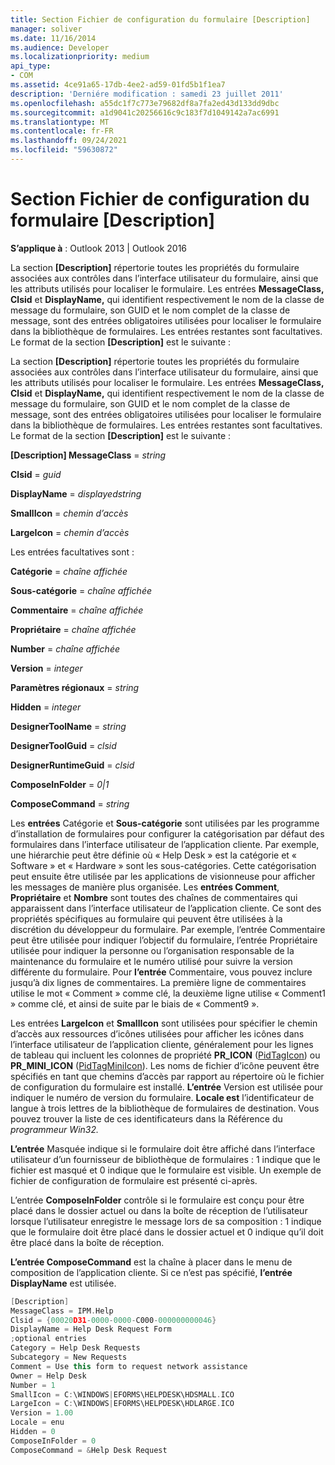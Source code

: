 ```yaml
---
title: Section Fichier de configuration du formulaire [Description]
manager: soliver
ms.date: 11/16/2014
ms.audience: Developer
ms.localizationpriority: medium
api_type:
- COM
ms.assetid: 4ce91a65-17db-4ee2-ad59-01fd5b1f1ea7
description: 'Derniére modification : samedi 23 juillet 2011'
ms.openlocfilehash: a55dc1f7c773e79682df8a7fa2ed43d133dd9dbc
ms.sourcegitcommit: a1d9041c20256616c9c183f7d1049142a7ac6991
ms.translationtype: MT
ms.contentlocale: fr-FR
ms.lasthandoff: 09/24/2021
ms.locfileid: "59630872"
---
```

# <a name="form-configuration-file-description-section"></a>Section Fichier de configuration du formulaire [Description]
 
**S’applique à** : Outlook 2013 | Outlook 2016 
  
La section **[Description]** répertorie toutes les propriétés du formulaire associées aux contrôles dans l’interface utilisateur du formulaire, ainsi que les attributs utilisés pour localiser le formulaire. Les entrées **MessageClass,** **Clsid** et **DisplayName,** qui identifient respectivement le nom de la classe de message du formulaire, son GUID et le nom complet de la classe de message, sont des entrées obligatoires utilisées pour localiser le formulaire dans la bibliothèque de formulaires. Les entrées restantes sont facultatives. Le format de la section **[Description]** est le suivante : 
  
La section **[Description]** répertorie toutes les propriétés du formulaire associées aux contrôles dans l’interface utilisateur du formulaire, ainsi que les attributs utilisés pour localiser le formulaire. Les entrées **MessageClass,** **Clsid** et **DisplayName,** qui identifient respectivement le nom de la classe de message du formulaire, son GUID et le nom complet de la classe de message, sont des entrées obligatoires utilisées pour localiser le formulaire dans la bibliothèque de formulaires. Les entrées restantes sont facultatives. Le format de la section **[Description]** est le suivante : 
  
 **[Description] MessageClass**  =   _string_
  
 **Clsid**  =   _guid_
  
 **DisplayName**  =   _displayedstring_
  
 **SmallIcon**  =   _chemin d’accès_
  
 **LargeIcon**  =   _chemin d’accès_
  
Les entrées facultatives sont :
  
 **Catégorie**  =   _chaîne affichée_
  
 **Sous-catégorie**  =   _chaîne affichée_
  
 **Commentaire**  =   _chaîne affichée_
  
 **Propriétaire**  =   _chaîne affichée_
  
 **Number**  =   _chaîne affichée_
  
 **Version**  =   _integer_
  
 **Paramètres régionaux**  =   _string_
  
 **Hidden**  =   _integer_
  
 **DesignerToolName**  =   _string_
  
 **DesignerToolGuid**  =   _clsid_
  
 **DesignerRuntimeGuid**  =   _clsid_
  
 **ComposeInFolder**  =   _0|1_
  
 **ComposeCommand**  =   _string_
  
Les **entrées** Catégorie et **Sous-catégorie** sont utilisées par les programme d’installation de formulaires pour configurer la catégorisation par défaut des formulaires dans l’interface utilisateur de l’application cliente. Par exemple, une hiérarchie peut être définie où « Help Desk » est la catégorie et « Software » et « Hardware » sont les sous-catégories. Cette catégorisation peut ensuite être utilisée par les applications de visionneuse pour afficher les messages de manière plus organisée. Les **entrées Comment**, **Propriétaire** et **Nombre** sont toutes des chaînes de commentaires qui apparaissent dans l’interface utilisateur de l’application cliente. Ce sont des propriétés spécifiques au formulaire qui peuvent être utilisées à la discrétion du développeur du formulaire. Par exemple,  l’entrée Commentaire peut être utilisée pour  indiquer l’objectif du formulaire, l’entrée Propriétaire utilisée pour indiquer la personne ou l’organisation responsable de la maintenance du formulaire et le numéro utilisé pour suivre la version différente du formulaire. Pour **l’entrée** Commentaire, vous pouvez inclure jusqu’à dix lignes de commentaires. La première ligne de commentaires utilise le mot « Comment » comme clé, la deuxième ligne utilise « Comment1 » comme clé, et ainsi de suite par le biais de « Comment9 ». 
  
Les entrées **LargeIcon** et **SmallIcon** sont utilisées pour spécifier le chemin d’accès aux ressources d’icônes utilisées pour afficher les icônes dans l’interface utilisateur de l’application cliente, généralement pour les lignes de tableau qui incluent les colonnes de propriété **PR_ICON** ([PidTagIcon](pidtagicon-canonical-property.md)) ou **PR_MINI_ICON** ([PidTagMiniIcon](pidtagminiicon-canonical-property.md)). Les noms de fichier d’icône peuvent être spécifiés en tant que chemins d’accès par rapport au répertoire où le fichier de configuration du formulaire est installé. **L’entrée** Version est utilisée pour indiquer le numéro de version du formulaire. **Locale est** l’identificateur de langue à trois lettres de la bibliothèque de formulaires de destination. Vous pouvez trouver la liste de ces identificateurs dans la Référence du _programmeur Win32._
  
**L’entrée** Masquée indique si le formulaire doit être affiché dans l’interface utilisateur d’un fournisseur de bibliothèque de formulaires : 1 indique que le fichier est masqué et 0 indique que le formulaire est visible. Un exemple de fichier de configuration de formulaire est présenté ci-après. 
  
L’entrée **ComposeInFolder** contrôle si le formulaire est conçu pour être placé dans le dossier actuel ou dans la boîte de réception de l’utilisateur lorsque l’utilisateur enregistre le message lors de sa composition : 1 indique que le formulaire doit être placé dans le dossier actuel et 0 indique qu’il doit être placé dans la boîte de réception. 
  
**L’entrée ComposeCommand** est la chaîne à placer dans le menu de composition de l’application cliente. Si ce n’est pas spécifié, **l’entrée DisplayName** est utilisée. 
  
```cpp
[Description]
MessageClass = IPM.Help
Clsid = {00020D31-0000-0000-C000-000000000046}
DisplayName = Help Desk Request Form
;optional entries
Category = Help Desk Requests
Subcategory = New Requests
Comment = Use this form to request network assistance
Owner = Help Desk
Number = 1
SmallIcon = C:\WINDOWS|EFORMS\HELPDESK\HDSMALL.ICO
LargeIcon = C:\WINDOWS|EFORMS\HELPDESK\HDLARGE.ICO
Version = 1.00
Locale = enu
Hidden = 0
ComposeInFolder = 0
ComposeCommand = &Help Desk Request
 
```


